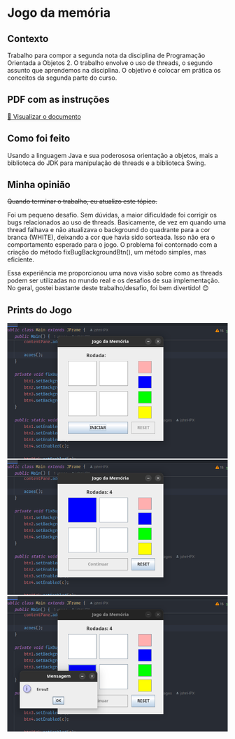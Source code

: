# Jogo da memória

## Contexto
Trabalho para compor a segunda nota da disciplina de Programação Orientada a Objetos 2. O trabalho envolve o uso de threads, o segundo assunto que aprendemos na disciplina. O objetivo é colocar em prática os conceitos da segunda parte do curso.

## PDF com as instruções

[📄 Visualizar o documento](https://drive.google.com/file/d/1H0AScvLOBQa1he3OOxHLXH0OozXW-N0M/view)

## Como foi feito
Usando a linguagem Java e sua poderososa orientação a objetos, mais a biblioteca do JDK para manipulação de threads e a biblioteca Swing.

## Minha opinião
<del>Quando terminar o trabalho, eu atualizo este tópico. </del>

Foi um pequeno desafio. Sem dúvidas, a maior dificuldade foi corrigir os bugs relacionados ao uso de threads. Basicamente, de vez em quando uma thread falhava e não atualizava o background do quadrante para a cor branca (WHITE), deixando a cor que havia sido sorteada. Isso não era o comportamento esperado para o jogo. O problema foi contornado com a criação do método fixBugBackgroundBtn(), um método simples, mas eficiente.

Essa experiência me proporcionou uma nova visão sobre como as threads podem ser utilizadas no mundo real e os desafios de sua implementação. No geral, gostei bastante deste trabalho/desafio, foi bem divertido! 😊

## Prints do Jogo

<img src="./src/main/resources/image1.png">
</hr>
<img src="./src/main/resources/image2.png">
</hr>
<img src="./src/main/resources/image3.png">



